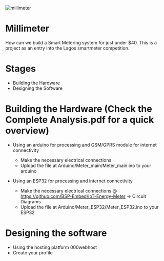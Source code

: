 ![millimeter](https://user-images.githubusercontent.com/44223263/130352812-ece3ffd4-809a-41cb-a6ee-8c2e8ebe4fc0.jpeg)
# Millimeter

How can we build a Smart Metering system for just under $40. This is a project as an entry into the Lagos smartmeter competition.

# Stages

- Building the Hardware
- Designing the Software

# Building the Hardware (Check the Complete Analysis.pdf for a quick overview)



+ Using an arduino for processing and GSM/GPRS module for internet connectivity

    - Make the necessary electrical connections
    - Upload the file at Arduino/Meter_main/Meter_main.ino to your arduino
 
+ Using an ESP32 for processing and internet connectivity 

    - Make the necessary electrical connections @ https://github.com/BSP-Embed/IoT-Energy-Meter -> Circuit Diagrams.
    - Upload the file at Arduino/Meter_ESP32/Meter_ESP32.ino to your ESP32 



# Designing the software

- Using the hosting platform 000webhost
 - Create your profile

